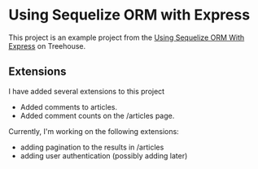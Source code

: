 # Using Sequelize ORM with Express

This project is an example project from the [Using Sequelize ORM With Express](https://teamtreehouse.com/library/introducing-the-project-21) on Treehouse.

## Extensions

I have added several extensions to this project

- Added comments to articles.
- Added comment counts on the /articles page.

Currently, I'm working on the following extensions:

- adding pagination to the results in /articles
- adding user authentication (possibly adding later)
